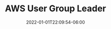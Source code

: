 ---
date: 2022-01-01T22:09:54-06:00
title: "AWS User Group Leader"
externalUrl: https://www.meetup.com/aws-dallas/
---